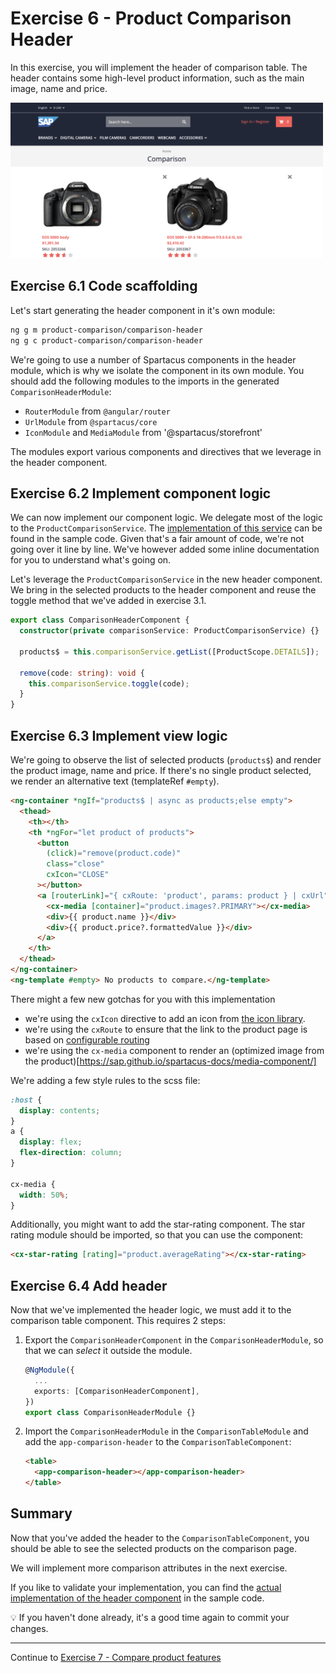 # Exercise 6 - Product Comparison Header

In this exercise, you will implement the header of comparison table. The header contains some high-level product information, such as the main image, name and price.

<img src="./images/comparison-header.png" width="500">

## Exercise 6.1 Code scaffolding

Let's start generating the header component in it's own module:

```sh
ng g m product-comparison/comparison-header
ng g c product-comparison/comparison-header
```

We're going to use a number of Spartacus components in the header module, which is why we isolate the component in its own module. You should add the following modules to the imports in the generated `ComparisonHeaderModule`:

- `RouterModule` from `@angular/router`
- `UrlModule` from `@spartacus/core`
- `IconModule` and `MediaModule` from '@spartacus/storefront'

The modules export various components and directives that we leverage in the header component.

## Exercise 6.2 Implement component logic

We can now implement our component logic. We delegate most of the logic to the `ProductComparisonService`. The [implementation of this service](https://github.com/SAP-samples/teched2020-CX260/blob/exercises/6-comparison-header/sample-storefront/src/app/product-comparison/product-comparison.service.ts) can be found in the sample code. Given that's a fair amount of code, we're not going over it line by line. We've however added some inline documentation for you to understand what's going on.

Let's leverage the `ProductComparisonService` in the new header component. We bring in the selected products to the header component and reuse the toggle method that we've added in exercise 3.1.

```ts
export class ComparisonHeaderComponent {
  constructor(private comparisonService: ProductComparisonService) {}

  products$ = this.comparisonService.getList([ProductScope.DETAILS]);

  remove(code: string): void {
    this.comparisonService.toggle(code);
  }
}
```

## Exercise 6.3 Implement view logic

We're going to observe the list of selected products (`products$`) and render the product image, name and price. If there's no single product selected, we render an alternative text (templateRef `#empty`).

```html
<ng-container *ngIf="products$ | async as products;else empty">
  <thead>
    <th></th>
    <th *ngFor="let product of products">
      <button
        (click)="remove(product.code)"
        class="close"
        cxIcon="CLOSE"
      ></button>
      <a [routerLink]="{ cxRoute: 'product', params: product } | cxUrl">
        <cx-media [container]="product.images?.PRIMARY"></cx-media>
        <div>{{ product.name }}</div>
        <div>{{ product.price?.formattedValue }}</div>
      </a>
    </th>
  </thead>
</ng-container>
<ng-template #empty> No products to compare.</ng-template>
```

There might a few new gotchas for you with this implementation

- we're using the `cxIcon` directive to add an icon from [the icon library](https://sap.github.io/spartacus-docs/icon-library/).
- we're using the `cxRoute` to ensure that the link to the product page is based on [configurable routing](https://sap.github.io/spartacus-docs/configurable-routing/)
- we're using the `cx-media` component to render an (optimized image from the product)[https://sap.github.io/spartacus-docs/media-component/]

We're adding a few style rules to the scss file:

```scss
:host {
  display: contents;
}
a {
  display: flex;
  flex-direction: column;
}

cx-media {
  width: 50%;
}
```

Additionally, you might want to add the star-rating component. The star rating module should be imported, so that you can use the component:

```html
<cx-star-rating [rating]="product.averageRating"></cx-star-rating>
```

## Exercise 6.4 Add header

Now that we've implemented the header logic, we must add it to the comparison table component. This requires 2 steps:

1. Export the `ComparisonHeaderComponent` in the `ComparisonHeaderModule`, so that we can _select_ it outside the module.

   ```ts
   @NgModule({
     ...
     exports: [ComparisonHeaderComponent],
   })
   export class ComparisonHeaderModule {}
   ```

2. Import the `ComparisonHeaderModule` in the `ComparisonTableModule` and add the `app-comparison-header` to the `ComparisonTableComponent`:

   ```html
   <table>
     <app-comparison-header></app-comparison-header>
   </table>
   ```

## Summary

Now that you've added the header to the `ComparisonTableComponent`, you should be able to see the selected products on the comparison page.

We will implement more comparison attributes in the next exercise.

If you like to validate your implementation, you can find the [actual implementation of the header component](https://github.com/SAP-samples/teched2020-CX260/tree/exercises/6-comparison-header/sample-storefront/src/app/product-comparison) in the sample code.

💡 If you haven't done already, it's a good time again to commit your changes.

---

Continue to [Exercise 7 - Compare product features](../exercise-7/README.md)
